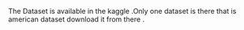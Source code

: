 The Dataset is available in the kaggle .Only one dataset is there that is american dataset download it from there .
